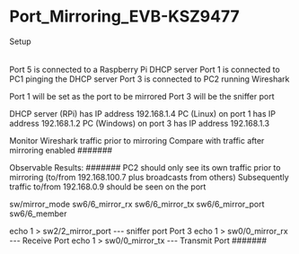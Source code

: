 # Port_Mirroring_EVB-KSZ9477

Setup
######
Port 5 is connected to a Raspberry Pi DHCP server
Port 1 is connected to PC1 pinging the DHCP server
Port 3 is connected to PC2 running Wireshark

Port 1 will be set as the port to be mirrored
Port 3 will be the sniffer port

DHCP server (RPi) has IP address 192.168.1.4
PC (Linux) on port 1 has IP address 192.168.1.2
PC (Windows) on port 3 has IP address 192.168.1.3

Monitor Wireshark traffic prior to mirroring 
Compare with traffic after mirroring enabled
#######



Observable Results:
#######
PC2 should only see its own traffic prior to mirroring (to/from 192.168.100.7 plus broadcasts from others)
Subsequently traffic to/from 192.168.0.9 should be seen on the port

sw/mirror_mode
sw6/6_mirror_rx
sw6/6_mirror_tx
sw6/6_mirror_port
sw6/6_member

echo 1 > sw2/2_mirror_port --- sniffer port Port 3
echo 1 > sw0/0_mirror_rx --- Receive Port
echo 1 > sw0/0_mirror_tx --- Transmit Port
#######